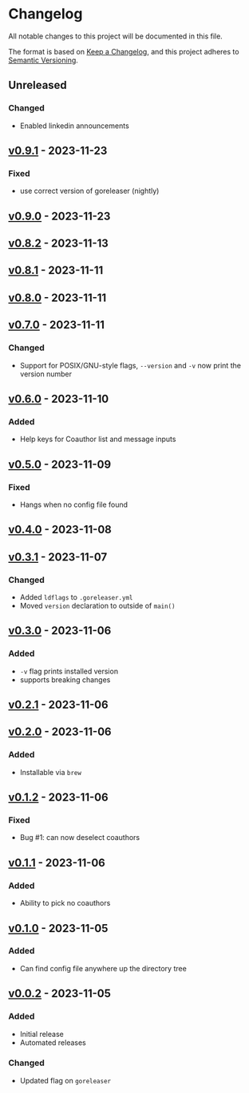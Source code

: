 # Changelog

All notable changes to this project will be documented in this file.

The format is based on [Keep a Changelog](https://keepachangelog.com/en/1.0.0/),
and this project adheres to [Semantic Versioning](https://semver.org/spec/v2.0.0.html).

## Unreleased
### Changed
- Enabled linkedin announcements

## [v0.9.1](https://github.com/stefanlogue/meteor/releases/tag/v0.9.1) - 2023-11-23
### Fixed
- use correct version of goreleaser (nightly)

## [v0.9.0](https://github.com/stefanlogue/meteor/releases/tag/v0.9.0) - 2023-11-23

## [v0.8.2](https://github.com/stefanlogue/meteor/releases/tag/v0.8.2) - 2023-11-13

## [v0.8.1](https://github.com/stefanlogue/meteor/releases/tag/v0.8.1) - 2023-11-11

## [v0.8.0](https://github.com/stefanlogue/meteor/releases/tag/v0.8.0) - 2023-11-11

## [v0.7.0](https://github.com/stefanlogue/meteor/releases/tag/v0.7.0) - 2023-11-11
### Changed
- Support for POSIX/GNU-style flags, `--version` and `-v` now print the version number

## [v0.6.0](https://github.com/stefanlogue/meteor/releases/tag/v0.6.0) - 2023-11-10
### Added
- Help keys for Coauthor list and message inputs

## [v0.5.0](https://github.com/stefanlogue/meteor/releases/tag/v0.5.0) - 2023-11-09
### Fixed
- Hangs when no config file found

## [v0.4.0](https://github.com/stefanlogue/meteor/releases/tag/v0.4.0) - 2023-11-08

## [v0.3.1](https://github.com/stefanlogue/meteor/releases/tag/v0.3.1) - 2023-11-07
### Changed
- Added `ldflags` to `.goreleaser.yml`
- Moved `version` declaration to outside of `main()`

## [v0.3.0](https://github.com/stefanlogue/meteor/releases/tag/v0.3.0) - 2023-11-06
### Added
- `-v` flag prints installed version
- supports breaking changes

## [v0.2.1](https://github.com/stefanlogue/meteor/releases/tag/v0.2.1) - 2023-11-06

## [v0.2.0](https://github.com/stefanlogue/meteor/releases/tag/v0.2.0) - 2023-11-06
### Added
- Installable via `brew`

## [v0.1.2](https://github.com/stefanlogue/meteor/releases/tag/v0.1.2) - 2023-11-06
### Fixed
- Bug #1: can now deselect coauthors

## [v0.1.1](https://github.com/stefanlogue/meteor/releases/tag/v0.1.1) - 2023-11-06
### Added
- Ability to pick no coauthors

## [v0.1.0](https://github.com/stefanlogue/meteor/releases/tag/v0.1.0) - 2023-11-05
### Added
- Can find config file anywhere up the directory tree

## [v0.0.2](https://github.com/stefanlogue/meteor/releases/tag/v0.0.2) - 2023-11-05
### Added
- Initial release
- Automated releases

### Changed
- Updated flag on `goreleaser`
